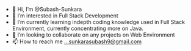 - 👋 Hi, I’m @Subash-Sunkara
- 👀 I’m interested in Full Stack Development
- 🌱 I’m currently learning indepth coding knowledge used in Full Stack Environment, currently concentrating more on Java.
- 💞️ I’m looking to collaborate on any projects on Web Environment
- 📫 How to reach me ...sunkarasubash9@gmail.com

<!---
Subash-Sunkara/Subash-Sunkara is a ✨ special ✨ repository because its `README.md` (this file) appears on your GitHub profile.
You can click the Preview link to take a look at your changes.
--->

